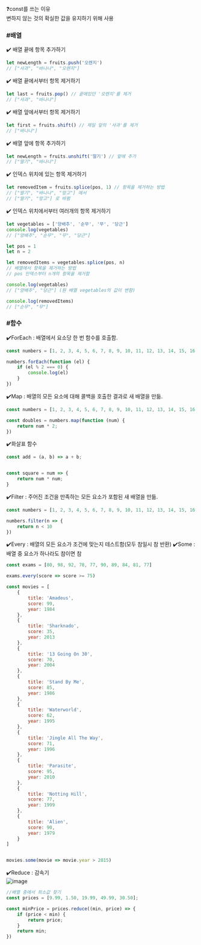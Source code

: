 ❓const를 쓰는 이유<br>
변하지 않는 것의 확실한 값을 유지하기 위해 사용

### #배열
✔️ 배열 끝에 항목 추가하기
```js
let newLength = fruits.push('오렌지')
// ["사과", "바나나", "오렌지"]

```
✔️ 배열 끝에서부터 항목 제거하기
```js
let last = fruits.pop() // 끝에있던 '오렌지'를 제거
// ["사과", "바나나"]

```
✔️ 배열 앞에서부터 항목 제거하기
```js
let first = fruits.shift() // 제일 앞의 '사과'를 제거
// ["바나나"]

```
✔️ 배열 앞에 항목 추가하기
```js
let newLength = fruits.unshift('딸기') // 앞에 추가
// ["딸기", "바나나"]

```
✔️ 인덱스 위치에 있는 항목 제거하기
```js
let removedItem = fruits.splice(pos, 1) // 항목을 제거하는 방법
// ["딸기", "바나나", "망고"] 에서
// ["딸기", "망고"] 로 바뀜

```
✔️ 인덱스 위치에서부터 여러개의 항목 제거하기
```js
let vegetables = ['양배추', '순무', '무', '당근']
console.log(vegetables)
// ["양배추", "순무", "무", "당근"]

let pos = 1
let n = 2

let removedItems = vegetables.splice(pos, n)
// 배열에서 항목을 제거하는 방법
// pos 인덱스부터 n개의 항목을 제거함

console.log(vegetables)
// ["양배추", "당근"] (원 배열 vegetables의 값이 변함)

console.log(removedItems)
// ["순무", "무"]

```

### #함수
✔️ForEach : 배열에서 요소당 한 번 함수를 호출함.
```js
const numbers = [1, 2, 3, 4, 5, 6, 7, 8, 9, 10, 11, 12, 13, 14, 15, 16, 17, 18, 19, 20];

numbers.forEach(function (el) {
    if (el % 2 === 0) {
        console.log(el)
    }
})
```
✔️Map : 배열의 모든 요소에 대해 콜백을 호출한 결과로 새 배열을 만듦.
```js
const numbers = [1, 2, 3, 4, 5, 6, 7, 8, 9, 10, 11, 12, 13, 14, 15, 16, 17, 18, 19, 20];

const doubles = numbers.map(function (num) {
    return num * 2;
})
```
✔️화살표 함수
```js
const add = (a, b) => a + b;


const square = num => {
    return num * num;
}
```
✔️Filter : 주어진 조건을 만족하는 모든 요소가 포함된 새 배열을 만듦.
```js
const numbers = [1, 2, 3, 4, 5, 6, 7, 8, 9, 10, 11, 12, 13, 14, 15, 16, 17, 18, 19, 20];

numbers.filter(n => {
    return n < 10
})
```
✔️Every : 배열의 모든 요소가 조건에 맞는지 테스트함(모두 참일시 참 반환)
✔️Some : 배열 중 요소가 하나라도 참이면 참
```js
const exams = [80, 98, 92, 78, 77, 90, 89, 84, 81, 77]

exams.every(score => score >= 75)

const movies = [
    {
        title: 'Amadeus',
        score: 99,
        year: 1984
    },
    {
        title: 'Sharknado',
        score: 35,
        year: 2013
    },
    {
        title: '13 Going On 30',
        score: 70,
        year: 2004
    },
    {
        title: 'Stand By Me',
        score: 85,
        year: 1986
    },
    {
        title: 'Waterworld',
        score: 62,
        year: 1995
    },
    {
        title: 'Jingle All The Way',
        score: 71,
        year: 1996
    },
    {
        title: 'Parasite',
        score: 95,
        year: 2010
    },
    {
        title: 'Notting Hill',
        score: 77,
        year: 1999
    },
    {
        title: 'Alien',
        score: 90,
        year: 1979
    }
]


movies.some(movie => movie.year > 2015)
```
✔️Reduce : 감속기<br>
![image](https://user-images.githubusercontent.com/88658551/212842454-cf5fdf4e-f8ce-48a3-ad8d-9293eb272723.png)
```js
//배열 중에서 최소값 찾기
const prices = [9.99, 1.50, 19.99, 49.99, 30.50];

const minPrice = prices.reduce((min, price) => {
    if (price < min) {
        return price;
    }
    return min;
})
```
